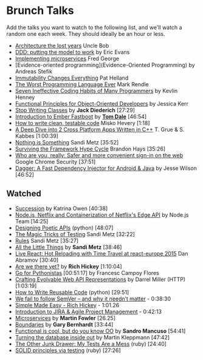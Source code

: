 # Brunch Talks

Add the talks you want to watch to the following list, and we'll watch a random one each week. They should ideally be an hour or less. 

* [Architecture the lost years](http://www.confreaks.com/videos/759-rubymidwest2011-keynote-architecture-the-lost-years) Uncle Bob
* [DDD: putting the model to work](https://www.infoq.com/presentations/model-to-work-evans) by Eric Evans
* [Implementing microservices](https://vimeo.com/79866979) Fred George
* [Evidence-oriented programming](Evidence-Oriented Programming) by Andreas Stefik
* [Immutability Changes Everything](https://vimeo.com/52831373) Pat Helland
* [The Worst Programming Language Ever](https://www.infoq.com/presentations/worst-programming-language) Mark Rendle
* [Seven Ineffective Coding Habits of Many Programmers](https://vimeo.com/97329157) by Kevlin Henney 
* [Functional Principles for Object-Oriented Developers](https://www.youtube.com/watch?v=pMGY9ViIGNU) by Jessica Kerr
* [Stop Writing Classes](http://pyvideo.org/video/880/stop-writing-classes) by **Jack Diederich** [27:29]
* [Introduction to Ember Fastboot](https://vimeo.com/157688134) by [**Tom Dale**](https://twitter.com/tomdale) [46:54]
* [How to write clean, testable code](http://youtu.be/XcT4yYu_TTs) Misko Hevery [1:18]
* [A Deep Dive into 2 Cross Platform Apps Written in C++](https://www.youtube.com/watch?v=5AZMEm3rZ2Y) T. Grue & S. Kabbes [1:00:39]
* [Nothing is Something](https://www.youtube.com/watch?v=OMPfEXIlTVE) Sandi Metz [35:52]
* [Surviving the Framework Hype Cycle](https://www.youtube.com/watch?v=9zc4DSTRGeM) Brandon Hays [35:26]
* [Who are you, really: Safer and more convenient sign-in on the web](https://www.youtube.com/watch?v=MnvUlGFb3GQ) Google Chrome Security [37:51]
* [Dagger: A Fast Dependency Injector for Android & Java](https://www.infoq.com/presentations/Dagger) by Jesse Wilson [46:52]

## Watched

* [Succession](https://youtu.be/59YClXmkCVM) by Katrina Owen [40:38]
* [Node.js, Netflix and Containerization of Netflix's Edge API](https://www.youtube.com/watch?v=oP7R20IYcs8&feature=youtu.be) by Node.js Team [14:25]
* [Designing Poetic APIs](https://www.youtube.com/watch?v=JQYnFyG7A8c) (python) [48:07]
* [The Magic Tricks of Testing](https://www.youtube.com/watch?v=URSWYvyc42M) Sandi Metz [32:22]
* [Rules](https://www.youtube.com/watch?v=npOGOmkxuio) Sandi Metz [35:27]
* [All the Little Things](https://youtu.be/8bZh5LMaSmE) by **Sandi Metz** [38:46]
* [Live React: Hot Reloading with Time Travel at react-europe 2015](https://www.youtube.com/watch?v=xsSnOQynTHs) Dan Abramov [30:40]
* [Are we there yet?](http://www.infoq.com/presentations/Are-We-There-Yet-Rich-Hickey) by **Rich Hickey** [1:10:04]
* [Go for Pythonistas](https://www.youtube.com/watch?v=elu0VpLzJL8) [00:51:17] by Francesc Campoy Flores
* [Crafting Evolvable Web API Representations](https://vimeo.com/131643022) by Darrel Miller (HTTP) [1:03:19]
* [How to Write Reusable Code](https://www.youtube.com/watch?v=r9cnHO15YgU) (python) [29:51]
* [We fail to follow SemVer – and why it needn’t matter](https://www.youtube.com/watch?v=tc2UgG5L7WM) - 0:38:30
* [Simple Made Easy - Rich Hickey](http://www.infoq.com/presentations/Simple-Made-Easy) - 1:01.26
* [Introduction to JIRA & Agile Project Management](https://www.youtube.com/watch?v=NrHpXvDXVrw) - 0:42:13
* [Microservices](https://www.youtube.com/watch?v=wgdBVIX9ifA) by **Martin Fowler** [26.25]
* [Boundaries](https://www.destroyallsoftware.com/talks/boundaries) by **Gary Bernhardt** [33:44]
* [Functional is cool, but do you know OO](http://www.parleys.com/play/51aa0172e4b01033a7e4b67a/) by **Sandro Mancuso** [54:41]
* [Turning the database inside out](https://www.youtube.com/watch?v=fU9hR3kiOK0) by Martin Kleppmann [47:42]
* [The Other Junk Drawer: My Tests Are a Mess](http://www.confreaks.tv/videos/mwrc2014-the-other-junk-drawer-my-tests-are-a-mess) (ruby) [24:40]
* [SOLID principles via testing](http://www.confreaks.tv/videos/larubyconf2014-solid-principles-through-tests) (ruby) [27:26]
